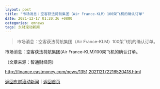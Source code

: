 ```yaml
---
layout: post
title: "市场消息：空客获法荷航集团（Air France-KLM）100架飞机的确认订单"
date: 2021-12-17 01:20:36 +0800
categories: emnews
tags: 东财滚动新闻
---
```

> 市场消息：空客获法荷航集团（Air France-KLM）100架飞机的确认订单。

<p>市场消息：空客获法荷航集团(Air France-KLM)100架飞机的确认订单。</p><p class="em_media">（文章来源：智通财经网）</p>

<http://finance.eastmoney.com/news/1351,202112172216520418.html>

[返回东财滚动新闻](//finews.withounder.com/emnews/)｜[返回首页](//finews.withounder.com/)